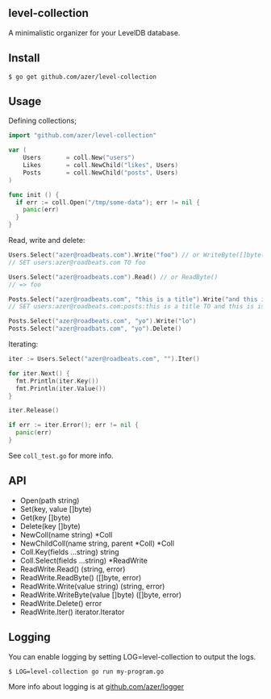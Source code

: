 ## level-collection

A minimalistic organizer for your LevelDB database.

## Install

```
$ go get github.com/azer/level-collection
```

## Usage

Defining collections;

```go
import "github.com/azer/level-collection"

var (
	Users       = coll.New("users")
	Likes       = coll.NewChild("likes", Users)
	Posts       = coll.NewChild("posts", Users)
)

func init () {
  if err := coll.Open("/tmp/some-data"); err != nil {
    panic(err)
  }
}
```

Read, write and delete:

```go
Users.Select("azer@roadbeats.com").Write("foo") // or WriteByte([]byte("..."))
// SET users:azer@roadbeats.com TO foo

Users.Select("azer@roadbeats.com").Read() // or ReadByte()
// => foo

Posts.Select("azer@roadbeats.com", "this is a title").Write("and this is the post")
// SET users:azer@roadbeats.com:posts:this is a title TO and this is is the post

Posts.Select("azer@roadbeats.com", "yo").Write("lo")
Posts.Select("azer@roadbats.com", "yo").Delete()
```

Iterating:

```go
iter := Users.Select("azer@roadbeats.com", "").Iter()

for iter.Next() {
  fmt.Println(iter.Key())
  fmt.Println(iter.Value())
}

iter.Release()

if err := iter.Error(); err != nil {
  panic(err)
}
```

See `coll_test.go` for more info.

## API

* Open(path string)
* Set(key, value []byte)
* Get(key []byte)
* Delete(key []byte)
* NewColl(name string) *Coll
* NewChildColl(name string, parent *Coll) *Coll
* Coll.Key(fields ...string) string
* Coll.Select(fields ...string) *ReadWrite
* ReadWrite.Read() (string, error)
* ReadWrite.ReadByte() ([]byte, error)
* ReadWrite.Write(value string) (string, error)
* ReadWrite.WriteByte(value []byte) ([]byte, error)
* ReadWrite.Delete() error
* ReadWrite.Iter() iterator.Iterator

## Logging

You can enable logging by setting LOG=level-collection to output the logs.

```
$ LOG=level-collection go run my-program.go
```

More info about logging is at [github.com/azer/logger](http://github.com/azer/logger)
